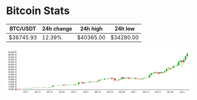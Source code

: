 # Bitcoin Stats

BTC/USDT|24h change|24h high|24h low|
|---|---|---|---|
|$38745.93|12.39%|$40365.00|$34280.00|

<img src="./chart.svg">
